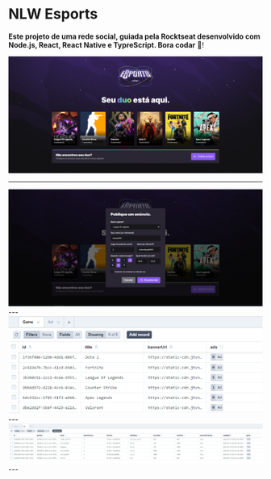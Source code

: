 # NLW Esports

**Este projeto de uma rede social, guiada pela Rocktseat desenvolvido com Node.js, React, React Native e TypreScript. Bora codar** 🚀!

<img src="./assets/home.png">


--- 

<img src="./assets/Anuncio.png">
--- 
<img src="./assets/Banco1.png">
--- 
<img src="./assets/Banco2.PNG">
--- 
